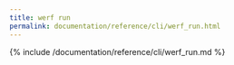 ```yaml
---
title: werf run
permalink: documentation/reference/cli/werf_run.html
---
```


{% include /documentation/reference/cli/werf_run.md %}
